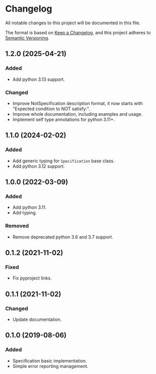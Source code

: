# Changelog

All notable changes to this project will be documented in this file.

The format is based on [Keep a Changelog](https://keepachangelog.com/en/1.0.0/),
and this project adheres to [Semantic Versioning](https://semver.org/spec/v2.0.0.html).

## 1.2.0 (2025-04-21)

### Added

* Add python 3.13 support.

### Changed

* Improve NotSpecification description format, it now starts with "Expected condition to NOT satisfy:".
* Improve whole documentation, including examples and usage.
* Implement self type annotations for python 3.11+.

## 1.1.0 (2024-02-02)

### Added

* Add generic typing for `Specification` base class.
* Add python 3.12 support.

## 1.0.0 (2022-03-09)

### Added

* Add python 3.11.
* Add typing.

### Removed

* Remove deprecated python 3.6 and 3.7 support.

## 0.1.2 (2021-11-02)

### Fixed

* Fix pyproject links.

## 0.1.1 (2021-11-02)

### Changed

* Update documentation.

## 0.1.0 (2019-08-06)

### Added

* Specification basic implementation.
* Simple error reporting management.
